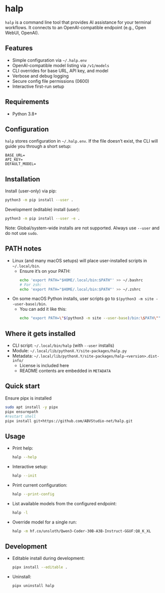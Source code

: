 # halp

`halp` is a command line tool that provides AI assistance for your terminal workflows. It connects to an OpenAI-compatible endpoint (e.g., Open WebUI, OpenAI).

## Features

- Simple configuration via `~/.halp.env`
- OpenAI-compatible model listing via `/v1/models`
- CLI overrides for base URL, API key, and model
- Verbose and debug logging
- Secure config file permissions (0600)
- Interactive first-run setup

## Requirements

- Python 3.8+

## Configuration

`halp` stores configuration in `~/.halp.env`. If the file doesn’t exist, the CLI will guide you through a short setup:

```env
BASE_URL=
API_KEY=
DEFAULT_MODEL=
```

 

## Installation

Install (user-only) via pip:

```bash
python3 -m pip install --user .
```

Development (editable) install (user):

```bash
python3 -m pip install --user -e .
```

Note: Global/system-wide installs are not supported. Always use `--user` and do not use `sudo`.

## PATH notes

- Linux (and many macOS setups) will place user-installed scripts in `~/.local/bin`.
  - Ensure it’s on your PATH:
    ```bash
    echo 'export PATH="$HOME/.local/bin:$PATH"' >> ~/.bashrc
    # For zsh:
    echo 'export PATH="$HOME/.local/bin:$PATH"' >> ~/.zshrc
    ```
- On some macOS Python installs, user scripts go to `$(python3 -m site --user-base)/bin`.
  - You can add it like this:
    ```bash
    echo "export PATH=\"$(python3 -m site --user-base)/bin:\$PATH\"" >> ~/.zshrc
    ```

## Where it gets installed

- CLI script: `~/.local/bin/halp` (with `--user` installs)
- Module: `~/.local/lib/pythonX.Y/site-packages/halp.py`
- Metadata: `~/.local/lib/pythonX.Y/site-packages/halp-<version>.dist-info/`
  - License is included here
  - README contents are embedded in `METADATA`

## Quick start

Ensure pipx is installed

```sh
sudo apt install -y pipx
pipx ensurepath
#restart shell
pipx install git+https://github.com/ABVStudio-net/halp.git
```


## Usage

- Print help:
  ```bash
  halp --help
  ```
- Interactive setup:
  ```bash
  halp --init
  ```
- Print current configuration:
  ```bash
  halp --print-config
  ```
- List available models from the configured endpoint:
  ```bash
  halp -l
  ```
- Override model for a single run:
  ```bash
  halp -m hf.co/unsloth/Qwen3-Coder-30B-A3B-Instruct-GGUF:Q8_K_XL
  ```

## Development

- Editable install during development:
  ```bash
  pipx install --editable .
  ```
- Uninstall:
  ```bash
  pipx uninstall halp
  ```
